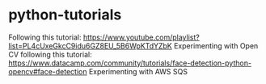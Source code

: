 # python-tutorials

Following this tutorial: https://www.youtube.com/playlist?list=PL4cUxeGkcC9idu6GZ8EU_5B6WpKTdYZbK
Experimenting with Open CV following this tutorial: https://www.datacamp.com/community/tutorials/face-detection-python-opencv#face-detection
Experimenting with AWS SQS
